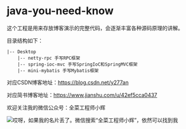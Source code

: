 # java-you-need-know

这个工程是用来存放博客演示的完整代码，会逐渐丰富各种源码原理的讲解。

目录结构如下：
```
|-- Desktop  
    |-- netty-rpc 手写RPC框架
    |-- spring-ioc-mvc 手写SpringIoC和SpringMVC框架
    |-- mini-mybatis 手写Mybatis框架
```

对应CSDN博客地址：https://blog.csdn.net/y277an

对应简书博客地址：https://www.jianshu.com/u/42ef5cca0437

欢迎关注我的微信公众号：全菜工程师小辉

![哎呀，如果我的名片丢了。微信搜索“全菜工程师小辉”，依然可以找到我](http://mseddl.gitee.io/photos/always/weixin-public.png)
